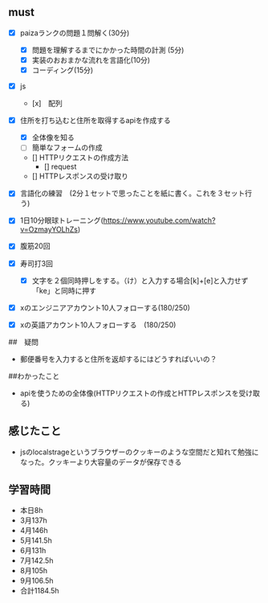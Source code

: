 

## must
- [x] paizaランクの問題１問解く(30分)
  - [x] 問題を理解するまでにかかった時間の計測 (5分)
  - [x] 実装のおおまかな流れを言語化(10分)
  - [x] コーディング(15分)
- [x] js
  - [x]　配列
- [x] 住所を打ち込むと住所を取得するapiを作成する
  - [x] 全体像を知る
  - [ ] 簡単なフォームの作成
  - [] HTTPリクエストの作成方法
    - [] request
  - [] HTTPレスポンスの受け取り
- [x] 言語化の練習　(2分１セットで思ったことを紙に書く。これを３セット行う)
- [x] 1日10分眼球トレーニング(https://www.youtube.com/watch?v=OzmayYOLhZs)
- [x] 腹筋20回
- [x] 寿司打3回
  - [x] 文字を２個同時押しをする。（け）と入力する場合[k]+[e]と入力せず「ke」と同時に押す
- [x] xのエンジニアアカウント10人フォローする(180/250)
- [x] xの英語アカウント10人フォローする　(180/250)
     

##　疑問
- 郵便番号を入力すると住所を返却するにはどうすればいいの？


##わかったこと
- apiを使うための全体像(HTTPリクエストの作成とHTTPレスポンスを受け取る)


  
## 感じたこと
- jsのlocalstrageというブラウザーのクッキーのような空間だと知れて勉強になった。クッキーより大容量のデータが保存できる

## 学習時間
  - 本日8h
  - 3月137h
  - 4月146h
  - 5月141.5h
  - 6月131h
  - 7月142.5h
  - 8月105h
  - 9月106.5h
  - 合計1184.5h
    







